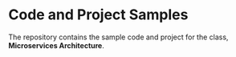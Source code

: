 
# Code and Project Samples
The repository contains the sample code and project for the class, **Microservices Architecture**.

